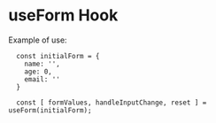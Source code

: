 # useForm Hook

Example of use:

```
  const initialForm = {
    name: '',
    age: 0,
    email: ''
  }

  const [ formValues, handleInputChange, reset ] = useForm(initialForm);
```
